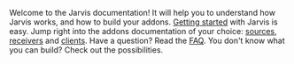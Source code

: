 Welcome to the Jarvis documentation! It will help you to understand how Jarvis works, and how to build your addons.
[Getting started][url_getting_started] with Jarvis is easy. Jump right into the addons documentation of your choice: [sources][url_sources], [receivers][url_receivers] and [clients][url_clients].
Have a question? Read the [FAQ][url_faq]. You don't know what you can build? Check out the possibilities.


  [url_getting_started]: #
  [url_sources]: #
  [url_receivers]: #
  [url_clients]: #
  [url_faq]: #

